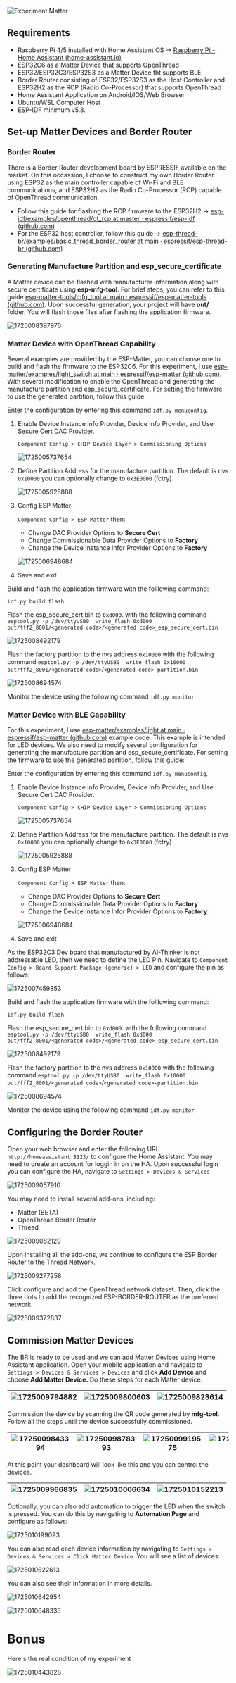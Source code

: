 ![Experiment Matter](https://github.com/user-attachments/assets/fc1b6580-8621-45db-9deb-f4f3e9bbd78b)

## Requirements

* Raspberry Pi 4/5 installed with Home Assistant OS -> [Raspberry Pi - Home Assistant (home-assistant.io)](https://www.home-assistant.io/installation/raspberrypi/)
* ESP32C6 as a Matter Device that supports OpenThread
* ESP32/ESP32C3/ESP32S3 as a Matter Device tht supports BLE
* Border Router consisting of ESP32/ESP32S3 as the Host Controller and ESP32H2 as the RCP (Radio Co-Processor) that supports OpenThread
* Home Assistant Application on Android/IOS/Web Browser
* Ubuntu/WSL Computer Host
* ESP-IDF minimum v5.3.

## Set-up Matter Devices and Border Router

### Border Router

There is a Border Router development board by ESPRESSIF available on the market. On this occassion, I choose to construct my own Border Router using ESP32 as the main controller capable of Wi-Fi and BLE communications, and ESP32H2 as the Radio Co-Processor (RCP) capable of OpenThread communication.

* Follow this guide for flashing the RCP firmware to the ESP32H2 -> [esp-idf/examples/openthread/ot_rcp at master · espressif/esp-idf (github.com)](https://github.com/espressif/esp-idf/tree/master/examples/openthread/ot_rcp)
* For the ESP32 host controller, follow this guide -> [esp-thread-br/examples/basic_thread_border_router at main · espressif/esp-thread-br (github.com)](https://github.com/espressif/esp-thread-br/tree/main/examples/basic_thread_border_router)

### Generating Manufacture Partition and esp_secure_certificate

A Matter device can be flashed with manufacturer information along with secure certificate using **esp-mfg-tool**. For brief steps, you can refer to this guide [esp-matter-tools/mfg_tool at main · espressif/esp-matter-tools (github.com)](https://github.com/espressif/esp-matter-tools/tree/main/mfg_tool). Upon successful generation, your project will have **out/** folder. You will flash those files after flashing the application firmware.

![1725008397976](image/README/1725008397976.png)

### Matter Device with OpenThread Capability

Several examples are provided by the ESP-Matter, you can choose one to build and flash the firmware to the ESP32C6. For this experiment, I use [esp-matter/examples/light_switch at main · espressif/esp-matter (github.com)](https://github.com/espressif/esp-matter/tree/main/examples/light_switch). With several modification to enable the OpenThread and generating the manufacture partition and esp_secure_certificate. For setting the firmware to use the generated partition, follow this guide:

Enter the configuration by entering this command `idf.py menuconfig`.

1. Enable Device Instance Info Provider, Device Info Provider, and Use Secure Cert DAC Provider.

   `Component Config > CHIP Device Layer > Commissioning Options`

   ![1725005737654](image/README/1725005737654.png)
2. Define Partition Address for the manufacture partition. The default is nvs `0x10000` you can optionally change to `0x3E0000` (fctry)

   ![1725005925888](image/README/1725005925888.png)
3. Config ESP Matter

   `Component Config > ESP Matter` then:

   - Change DAC Provider Options to **Secure Cert**
   - Change Commissionable Data Provider Options to **Factory**
   - Change the Device Instance Infor Provider Options to **Factory**

   ![1725006948684](image/README/1725006948684.png)
4. Save and exit

Build and flash the application firmware with the folllowing command:

`idf.py build flash`

Flash the esp_secure_cert.bin to `0xd000`. with the following command `esptool.py -p /dev/ttyUSB0  write_flash 0xd000 out/fff2_8001/<generated code>/<generated code>_esp_secure_cert.bin`

![1725008492179](image/README/1725008492179.png)

Flash the factory partition to the nvs address `0x10000` with the following command `esptool.py -p /dev/ttyUSB0  write_flash 0x10000 out/fff2_8001/<generated code>`/`<generated code>-partition.bin`

![1725008694574](image/README/1725008694574.png)

Monitor the device using the following command `idf.py monitor`

### Matter Device with BLE Capability

For this experiment, I use [esp-matter/examples/light at main · espressif/esp-matter (github.com)](https://github.com/espressif/esp-matter/tree/main/examples/light) example code. This example is intended for LED devices. We also need to modify several configuration for generating the manufacture partition and esp_secure_certificate. For setting the firmware to use the generated partition, follow this guide:

Enter the configuration by entering this command `idf.py menuconfig`.

1. Enable Device Instance Info Provider, Device Info Provider, and Use Secure Cert DAC Provider.

   `Component Config > CHIP Device Layer > Commissioning Options`

   ![1725005737654](image/README/1725005737654.png)
2. Define Partition Address for the manufacture partition. The default is nvs `0x10000` you can optionally change to `0x3E0000` (fctry)

   ![1725005925888](image/README/1725005925888.png)
3. Config ESP Matter

   `Component Config > ESP Matter` then:

   - Change DAC Provider Options to **Secure Cert**
   - Change Commissionable Data Provider Options to **Factory**
   - Change the Device Instance Infor Provider Options to **Factory**

   ![1725006948684](image/README/1725006948684.png)
4. Save and exit

As the ESP32C3 Dev board that manufactured by AI-Thinker is not addressable LED, then we need to define the LED Pin. Navigate to `Component Config > Board Support Package (generic) > LED` and configure the pin as follows:

![1725007459853](image/README/1725007459853.png)

Build and flash the application firmware with the folllowing command:

`idf.py build flash`

Flash the esp_secure_cert.bin to `0xd000`. with the following command `esptool.py -p /dev/ttyUSB0  write_flash 0xd000 out/fff2_8001/<generated code>/<generated code>_esp_secure_cert.bin`

![1725008492179](image/README/1725008492179.png)

Flash the factory partition to the nvs address `0x10000` with the following command `esptool.py -p /dev/ttyUSB0  write_flash 0x10000 out/fff2_8001/<generated code>`/`<generated code>-partition.bin`

![1725008694574](image/README/1725008694574.png)

Monitor the device using the following command `idf.py monitor`

## Configuring the Border Router

Open your web browser and enter the following URL `http://homeassistant:8123/` to configure the Home Assistant. You may need to create an account for loggin in on the HA. Upon successful login you can configure the HA, navigate to `Settings > Devices & Services`

![1725009057910](image/README/1725009057910.png)

You may need to install several add-ons, including:

* Matter (BETA)
* OpenThread Border Router
* Thread

![1725009082129](image/README/1725009082129.png)

Upon installing all the add-ons, we continue to configure the ESP Border Router to the Thread Network.

![1725009277258](image/README/1725009277258.png)

Click configure and add the OpenThread network dataset. Then, click the three dots to add the recognized ESP-BORDER-ROUTER as the preferred network.

![1725009372837](image/README/1725009372837.png)

## Commission Matter Devices

The BR is ready to be used and we can add Matter Devices using Home Assistant application. Open your mobile application and navigate to `Settings > Devices & Services > Devices` and click **Add Device** and choose **Add Matter Device.** Do these steps for each Matter device.

| ![1725009794882](image/README/1725009794882.png) | ![1725009800603](image/README/1725009800603.png) | ![1725009823614](image/README/1725009823614.png) |
| ---------------------------------------------- | ---------------------------------------------- | ---------------------------------------------- |

Commission the device by scanning the QR code generated by **mfg-tool**. Follow all the steps until the device successfully commissioned.

| ![1725009843394](image/README/1725009843394.png) | ![1725009878393](image/README/1725009878393.png) | ![1725009919575](image/README/1725009919575.png) | ![1725009926737](image/README/1725009926737.png) |
| ---------------------------------------------- | ---------------------------------------------- | ---------------------------------------------- | ---------------------------------------------- |

At this point your dashboard will look like this and you can control the devices.

| ![1725009966835](image/README/1725009966835.png) | ![1725010006634](image/README/1725010006634.png) | ![1725010152213](image/README/1725010152213.png) |
| ---------------------------------------------- | ---------------------------------------------- | ---------------------------------------------- |

Optionally, you can also add automation to trigger the LED when the switch is pressed. You can do this by navigating to **Automation Page** and configure as follows:

![1725010199093](image/README/1725010199093.png)

You can also read each device information by navigating to `Settings > Devices & Services > Click Matter Device`. You will see a list of devices:

![1725010622613](image/README/1725010622613.png)

You can also see their information in more details.

![1725010642954](image/README/1725010642954.png)

![1725010648335](image/README/1725010648335.png)

# Bonus

Here's the real condition of my experiment

![1725010443828](image/README/1725010443828.png)
